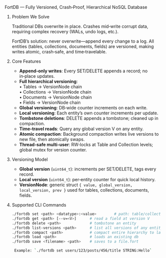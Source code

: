 FortDB — Fully Versioned, Crash‑Proof, Hierarchical NoSQL Database

1. Problem We Solve

   Traditional DBs overwrite in place. Crashes mid‑write corrupt data, requiring complex recovery (WALs, undo logs, etc.).

   FortDB’s solution: never overwrite—append every change to a log. All entities (tables, collections, documents, fields) are versioned, making writes atomic, crash‑safe, and time‑travelable.

2. Core Features

   - **Append‑only writes**: Every SET/DELETE appends a record; no in‑place updates.
   - **Full hierarchical versioning**:  
     • Tables → VersionNode chain  
     • Collections → VersionNode chain  
     • Documents → VersionNode chain  
     • Fields → VersionNode chain  
   - **Global versioning**: DB‑wide counter increments on each write.
   - **Local versioning**: Each entity’s own counter increments per update.
   - **Tombstone deletions**: DELETE appends a tombstone; cleaned up in compaction.
   - **Time‑travel reads**: Query any global version V on any entity.
   - **Atomic compaction**: Background compaction writes live versions to new file, then atomically swaps.
   - **Thread‑safe multi‑user**: RW‑locks at Table and Collection levels; global mutex for version counter.

3. Versioning Model

   - **Global version** (`uint64_t`): increments per SET/DELETE, tags every record.
   - **Local version** (`uint64_t`): per‑entity counter for quick local history.
   - **VersionNode**: generic struct `{ value, global_version, local_version, prev }` used for tables, collections, documents, fields.

4. Supported CLI Commands

   ```bash
   ./fortdb set <path> <datatype>:<value>        # path: table/collection/.../field
   ./fortdb get <path> [--v=<V>]      # read a field at version V
   ./fortdb delete <path>             # tombstone an entity
   ./fortdb list-versions <path>      # list all versions of any entity
   ./fortdb compact <path>            # compact entire hierarchy to latest db version
   ./fortdb load <path>               # loads an existing db
   ./fortdb save <filename> <path>    # saves to a file.fort

    Example: `./fortdb set users/123/posts/456/title STRING:Hello`

    ```

